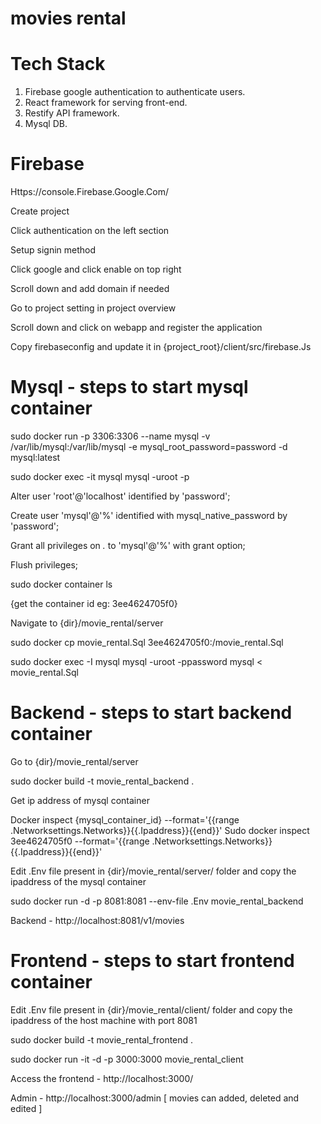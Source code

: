 # movies rental

# Tech Stack

 1. Firebase google authentication to authenticate users.
 2. React framework for serving front-end.
 3. Restify API framework.
 4. Mysql DB.

# Firebase

Https://console.Firebase.Google.Com/

Create project

Click authentication on the left section

Setup signin method 

Click google and click enable on top right

Scroll down and add domain if needed

Go to project setting in project overview

Scroll down and click on webapp and register the application

Copy firebaseconfig and update it in {project_root}/client/src/firebase.Js


# Mysql - steps to start mysql container

sudo docker run -p 3306:3306 --name mysql -v /var/lib/mysql:/var/lib/mysql -e mysql_root_password=password -d mysql:latest

sudo docker exec -it mysql mysql -uroot -p

Alter user 'root'@'localhost' identified by 'password';

Create user 'mysql'@'%' identified with mysql_native_password by 'password';

Grant all privileges on *.* to 'mysql'@'%' with grant option;

Flush privileges;

sudo docker container ls

{get the container id eg: 3ee4624705f0}
 
Navigate to {dir}/movie_rental/server

sudo docker cp movie_rental.Sql 3ee4624705f0:/movie_rental.Sql

sudo docker exec -I mysql mysql -uroot -ppassword mysql < movie_rental.Sql


# Backend - steps to start backend container

Go to {dir}/movie_rental/server

sudo docker build -t movie_rental_backend .

Get ip address of mysql container

Docker inspect {mysql_container_id} --format='{{range .Networksettings.Networks}}{{.Ipaddress}}{{end}}'
Sudo docker inspect 3ee4624705f0 --format='{{range .Networksettings.Networks}}{{.Ipaddress}}{{end}}'

Edit .Env file present in {dir}/movie_rental/server/ folder and copy the ipaddress of the mysql container 

sudo docker run -d -p 8081:8081 --env-file .Env movie_rental_backend

Backend - http://localhost:8081/v1/movies



# Frontend - steps to start frontend container

Edit .Env file present in {dir}/movie_rental/client/ folder and copy the ipaddress of the host machine with port 8081

sudo docker build -t movie_rental_frontend .

sudo docker run -it -d -p 3000:3000 movie_rental_client

Access the frontend - http://localhost:3000/

Admin - http://localhost:3000/admin [ movies can added, deleted and edited ]






